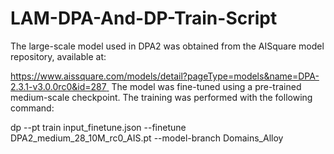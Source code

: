# LAM-DPA-And-DP-Train-Script
The large-scale model used in DPA2 was obtained from the AISquare model repository, available at:


[https://www.aissquare.com/models/detail?pageType=models&name=DPA-2.3.1-v3.0.0rc0&id=287
﻿](https://www.aissquare.com/models/detail?pageType=models&name=DPA-2.3.1-v3.0.0rc0&id=287)
The model was fine-tuned using a pre-trained medium-scale checkpoint. The training was performed with the following command:


dp --pt train input_finetune.json --finetune DPA2_medium_28_10M_rc0_AIS.pt --model-branch Domains_Alloy
